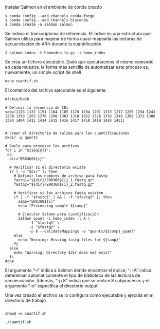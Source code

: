 Instalar Salmon en el ambiente de conda creado
```
$ conda config --add channels conda-forge
$ conda config --add channels bioconda
$ conda create -n salmon salmon
```
Se indexa el transcriptoma de referencia. El índice es una estructura que Salmon utiliza para mapear de forma cuasi-mapeada las lecturas de secuenciación de ARN durante la cuantificación. 
```
$ salmon index -t homocdna.fa.gz -i homo_index
```
Se crea un fichero ejecutable. Dado que ejecutaremos el mismo comando en cada muestra, la forma más sencilla de automatizar este proceso es, nuevamente, un simple script de shell

```
nano cuantif.sh
```
El contenido del archivo ejecutable es el siguiente:
```
#!/bin/bash

# Definir la secuencia de IDs
seq=(1128 1137 1151 1164 1185 1176 1194 1201 1213 1217 1229 1234 1241 1250 1259 1265 1276 1298 1303 1310 1322 1328 1338 1346 1358 1372 1388 1393 1404 1411 1414 1415 1416 1417 1418 1419 1420 1421)


# Crear el directorio de salida para las cuantificaciones
mkdir -p quants

# Bucle para procesar los archivos
for i in "${seq[@]}";
 do
  dir="ERR360${i}"
  
  # Verificar si el directorio existe
  if [ -d "$dir" ]; then
    # Definir los nombres de archivo para fastq
    fastq1="${dir}/ERR360${i}_1.fastq.gz"
    fastq2="${dir}/ERR360${i}_2.fastq.gz"

    # Verificar si los archivos fastq existen
    if [ -f "$fastq1" ] && [ -f "$fastq2" ]; then
      samp="ERR360${i}"
      echo "Processing sample ${samp}"

      # Ejecutar Salmon para cuantificación
      salmon quant -i homo_index -l A \
           -1 "$fastq1" \
           -2 "$fastq2" \
           -p 8 --validateMappings -o "quants/${samp}_quant"
    else
      echo "Warning: Missing fastq files for ${samp}"
    fi
  else
    echo "Warning: Directory $dir does not exist"
  fi
done

```
El argumento “–i” indica a Salmon dónde encontrar el índice, “-l A” indica determinar automáticamente el tipo de biblioteca de las lecturas de secuenciación. Además, “-p 8” indica que se realice 8 subprocesos y el argumento “–o” especifica el directorio output 


Una vez creado el archivo se lo configura como ejecutable y ejecuta en el directorio de trabajo

```

chmod +x cuantif.sh

./cuantif.sh
```

